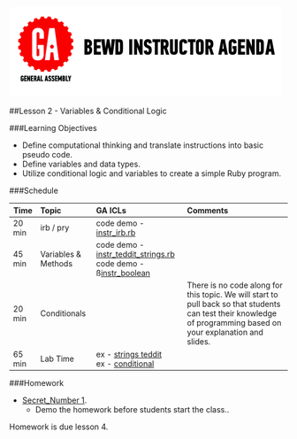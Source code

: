 
![GeneralAssemb.ly](../assets/ICL_icons/instr_agenda.png)


##Lesson 2 - Variables & Conditional Logic 

###Learning Objectives


*	Define computational thinking and translate instructions into basic pseudo code.
*	Define variables and data types.
*	Utilize conditional logic and variables to create a simple Ruby program. 


###Schedule


| Time        | Topic| GA ICLs| Comments |
| ------------- |:-------------|:-------------------|:-------------------|
| 20 min | irb / pry | code demo - [instr_irb.rb](instr_code_demos/instr_code_demo_irb.rb) | | 
| 45 min | Variables & Methods | code demo - [instr_teddit_strings.rb](instr_code_demos/instr_teddit_strings.rb)<br> code demo - ß[instr_boolean](instr_code_demos/instr_code_demo_boolean.rb) | |
| 20 min | Conditionals |  | There is no code along for this topic. We will start to pull back so that students can test their knowledge of programming based on your explanation and slides. |
| 65 min | Lab Time | ex - [strings teddit](instr_exercise_notes)<br> ex - [conditional](instr_exercise_notes) | |


###Homework

-	[Secret_Number 1](homework/HW_01.rb). 
	-	Demo the homework before students start the class..

Homework is due lesson 4.


